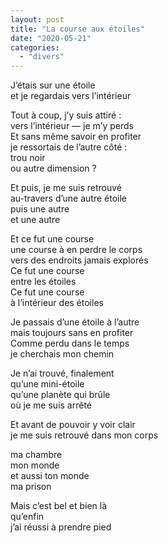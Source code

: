 ```yaml
---
layout: post
title: "La course aux étoiles"
date: "2020-05-21"
categories:
  - "divers"
---
```


J’étais sur une étoile  
et je regardais vers l’intérieur  

Tout à coup, j’y suis attiré :  
vers l’intérieur — je m’y perds  
Et sans même savoir en profiter  
je ressortais de l’autre côté :  
trou noir   
ou autre dimension ?  

Et puis, je me suis retrouvé  
au-travers d’une autre étoile  
puis une autre  
et une autre  

Et ce fut une course  
une course à en perdre le corps  
vers des endroits jamais explorés  
Ce fut une course  
entre les étoiles  
Ce fut une course  
à l’intérieur des étoiles  

Je passais d’une étoile à l’autre  
mais toujours sans en profiter  
Comme perdu dans le temps  
je cherchais mon chemin  

Je n’ai trouvé, finalement  
qu’une mini-étoile  
qu’une planète qui brûle  
où je me suis arrêté  

Et avant de pouvoir y voir clair  
je me suis retrouvé dans mon corps  

ma chambre  
mon monde  
et aussi ton monde  
ma prison  

Mais c’est bel et bien là  
qu’enfin  
j’ai réussi à prendre pied  
